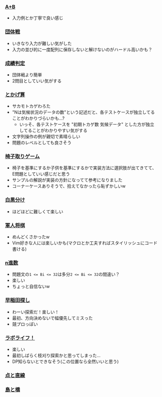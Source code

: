 ### [A+B](a+b/statement.md)

- 入力例とか丁寧で良い感じ

### [団体戦](team/statement.md)

- いきなり入力が難しい気がした
- 入力の並び的に一度配列に保存しないと解けないのがハードル高いかも？

### [成績判定](grade/statement.md)

- 団体戦より簡単
- 2問目としていい気がする

### [とかげ算](lizard/statement.md)

- サカモトカゲわろた
- "Nは気候状況のデータの数"という記述だと、各テストケースが独立してることがわかりづらいかも...?
  - いっそ、各テストケースを "初期トカゲ数 気候データ" とした方が独立してることがわかりやすい気がする
- 文字列操作の例が親切で素晴らしい
- 問題のレベルとしても良さそう

### [椅子取りゲーム](chairs/statement.md)

- 椅子を基準にするか子供を基準にするかで実装方法に選択肢が出てきてて、E問題としていい感じだと思う
- サンプルの解説が実装の方針になってて参考になりました
- コーナーケースありそうで、拾えてなかったら恥ずかしいw

### [白黒分け](blackwhite/statement.md)

- ほどほどに難しくて楽しい

### [軍人将棋](gunjin/statement.md)

- めんどくさかったw
- Vim好きな人には楽しいかも(マクロとか工夫すればスタイリッシュにコード書ける)

### [n進数](basen/statement.md)

- 問題文の`1 <= Bi <= 32`は多分`2 <= Bi <= 32`の間違い？
- 楽しい
- ちょっと自信ないw

### [早稲田探し](strsearch/statement.md)

- わーい探索だ！楽しい！
- 最初、方向決めないで幅優先してミスった
- 競プロっぽい

### [ラボライフ！](lab/statement.md)

- 楽しい
- 最初しばらく枝刈り探索かと思ってしまった...
- DP知らないとできなそう(この位置なら全然いいと思う)

### [点と直線](pointsandlines/statement.md)
### [島と橋](islands/statement.md)
